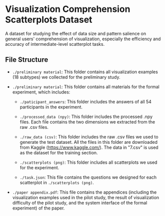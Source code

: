 # Visualization Comprehension Scatterplots Dataset
A dataset for studying the effect of data size and pattern salience on general users' comprehension of visualization, especially the efficiency and accuracy of intermediate-level scatterplot tasks.

## File Structure
- `./preliminary material`: This folder contains all visualization examples (18 subtypes) we collected for the preliminary study.

- `./preliminary material`: This folder contains all materials for the formal experiment, which includes:

  - `./paticipant_answers`: This folder includes the answers of all 54 participants in the experiment.

  - `./processed_data (npy)`: This folder includes the processed .npy files. Each file contains the two dimensions we extracted from the raw .csv files.

  - `./raw_data (csv)`: This folder includes the raw .csv files we used to generate the test dataset. All the files in this folder are downloaded from Kaggle (https://www.kaggle.com/). The data in "7.csv" is used as the dataset for the training section.

  - `./scatterplots (png)`: This folder includes all scatterplots we used for the experiment.

  - `./task.json`: This file contains the questions we designed for each scatterplot in `./scatterplots (png)`.

- `./paper appendix.pdf`: This file contains the appendices (including the visualization examples used in the pilot study, the result of visualization difficulty of the pilot study, and the system interface of the formal experiment) of the paper.
